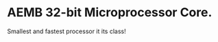 AEMB 32-bit Microprocessor Core.
===============================

Smallest and fastest processor it its class!
